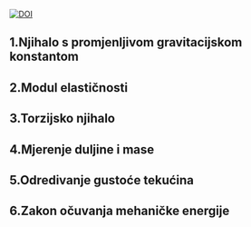 [![DOI](https://zenodo.org/badge/888753030.svg)](https://doi.org/10.5281/zenodo.14166462) 


## 1.Njihalo s promjenljivom gravitacijskom konstantom 
## 2.Modul elastičnosti
## 3.Torzijsko njihalo
## 4.Mjerenje duljine i mase 
## 5.Odredivanje gustoće tekućina
## 6.Zakon očuvanja mehaničke energije


